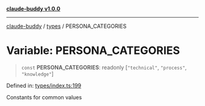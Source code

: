 [**claude-buddy v1.0.0**](../../README.md)

***

[claude-buddy](../../modules.md) / [types](../README.md) / PERSONA\_CATEGORIES

# Variable: PERSONA\_CATEGORIES

> `const` **PERSONA\_CATEGORIES**: readonly \[`"technical"`, `"process"`, `"knowledge"`\]

Defined in: [types/index.ts:199](https://github.com/gsetsero/assistant-integration/blob/911ddf7680199ad668404c191ed66335473fdc65/claude-buddy/src/types/index.ts#L199)

Constants for common values

